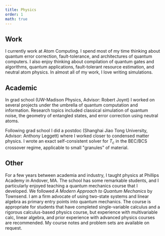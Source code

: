 ```yaml
---
title: Physics
order: 1
math: true
---
```


## Work

I currently work at Atom Computing. I spend most of my time thinking about quantum error correction, fault-tolerance, and architectures of quantum computers. I also enjoy thinking about compilation of quantum gates and algorithms, quantum applications, fault-tolerant resource estimation, and neutral atom physics. In almost all of my work, I love writing simulations. 


## Academic

In grad school (UW-Madison Physics, Advisor: Robert Joynt) I worked on several projects under the umbrella of quantum computation and information. Research topics included classical simulation of quantum noise, the geometry of entangled states, and error correction using neutral atoms. 

Following grad school I did a postdoc (Shanghai Jiao Tong University, Advisor: Anthony Leggett) where I worked closer to condensed matter physics. I wrote an exact self-consistent solver for $T_c$ in the BEC/BCS crossover regime, applicable to small "granules" of material. 

## Other

For a few years between academia and industry, I taught physics at Phillips Academy in Andover, MA. The school has some remarkable students, and I particularly enjoyed teaching a quantum mechanics course that I developed. We followed *A Modern Approach to Quantum Mechanics* by Townsend. I am a firm advocate of using two-state systems and linear algebra as primary entry points into quantum mechanics. The course is appropriate for students that have completed single-variable calculus and a rigorous calculus-based physics course, but experience with multivariable calc, linear algebra, and prior experience with advanced physics courses are recommended. My course notes and problem sets are available on request. 




